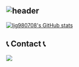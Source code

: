 ![header](https://capsule-render.vercel.app/api?type=waving&color=timeGradient&text=Welcome%20to%20ljg980708's%20GitHub%20&animation=twinkling&fontSize=35&fontAlignY=40&fontAlign=70&height=250) 
---
[![ljg980708's GitHub stats](https://github-readme-stats.vercel.app/api?username=ljg980708&include_all_commits=true&theme=cobalt)](https://github.com/anuraghazra/github-readme-stats)
## 📞 Contact 📞
<div style="display:flex; flex-direction:row;">
    <a href="mailto:ljg980708@gmail.com">
        <img src="https://img.shields.io/badge/Gmail-EA4335?style=for-the-badge&logo=Gmail&logoColor=white"> 
    </a>
</div><br>
